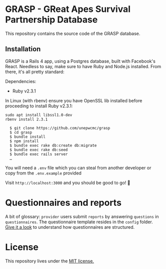 # GRASP - GReat Apes Survival Partnership Database

This repository contains the source code of the GRASP database.

## Installation

GRASP is a Rails 4 app, using a Postgres database, built with Facebook's React.
Needless to say, make sure to have Ruby and Node.js installed. From there, it's
all pretty standard:

Dependencies:
* Ruby v2.3.1

In Linux (with rbenv) ensure you have OpenSSL lib installed before proceeding to install Ruby v2.3.1:
```
sudo apt install libssl1.0-dev
rbenv install 2.3.1
```


```
  $ git clone https://github.com/unepwcmc/grasp
  $ cd grasp
  $ bundle install
  $ npm install
  $ bundle exec rake db:create db:migrate
  $ bundle exec rake db:seed
  $ bundle exec rails server
  …
```

You will need a `.env` file which you can steal from another developer or copy from the `.env.example` provided

Visit `http://localhost:3000` and you should be good to go! 🎉

# Questionnaires and reports

A bit of glossary: `provider` users submit `reports` by answering `questions` in `questionnaires`. The questionnaire
template resides in the `config` folder. [Give it a look](config/questionnaire) to understand how questionnaires
are structured.

# License

This repository lives under the [MIT license.](LICENSE)
